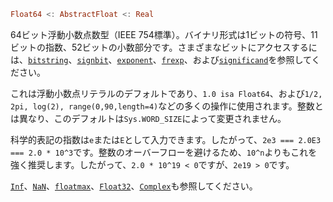 ```julia
Float64 <: AbstractFloat <: Real
```

64ビット浮動小数点数型（IEEE 754標準）。バイナリ形式は1ビットの符号、11ビットの指数、52ビットの小数部分です。さまざまなビットにアクセスするには、[`bitstring`](@ref)、[`signbit`](@ref)、[`exponent`](@ref)、[`frexp`](@ref)、および[`significand`](@ref)を参照してください。

これは浮動小数点リテラルのデフォルトであり、`1.0 isa Float64`、および`1/2, 2pi, log(2), range(0,90,length=4)`などの多くの操作に使用されます。整数とは異なり、このデフォルトは`Sys.WORD_SIZE`によって変更されません。

科学的表記の指数は`e`または`E`として入力できます。したがって、`2e3 === 2.0E3 === 2.0 * 10^3`です。整数のオーバーフローを避けるため、`10^n`よりもこれを強く推奨します。したがって、`2.0 * 10^19 < 0`ですが、`2e19 > 0`です。

[`Inf`](@ref)、[`NaN`](@ref)、[`floatmax`](@ref)、[`Float32`](@ref)、[`Complex`](@ref)も参照してください。
